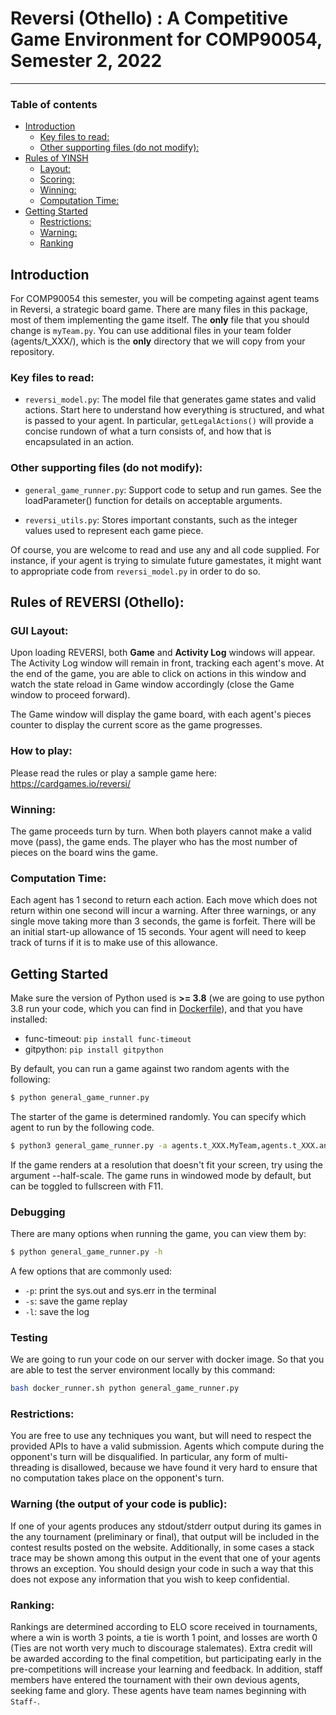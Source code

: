 # Reversi (Othello) : A Competitive Game Environment for COMP90054, Semester 2, 2022
---------------------------------------------------------------------------

### Table of contents

  * [Introduction](#introduction)
     * [Key files to read:](#key-files-to-read)
     * [Other supporting files (do not modify):](#other-supporting-files-do-not-modify)
  * [Rules of YINSH](#rules-of-yinsh)
     * [Layout:](#layout)
     * [Scoring:](#scoring)
     * [Winning:](#winning)
     * [Computation Time:](#computation-time)
  * [Getting Started](#getting-started)
     * [Restrictions:](#restrictions)
     * [Warning:](#warning)
     * [Ranking](#ranking)
  
## Introduction

For COMP90054 this semester, you will be competing against agent teams in Reversi, a strategic board game.
There are many files in this package, most of them implementing the game itself. The **only** file that you should change is `myTeam.py`. You can use additional files in your team folder (agents/t_XXX/), which is the **only** directory that we will copy from your repository. 

### Key files to read:

* `reversi_model.py`: The model file that generates game states and valid actions. Start here to understand how everything is structured, and what is passed to your agent. In particular, ```getLegalActions()``` will provide a concise rundown of what a turn consists of, and how that is encapsulated in an action.
<!-- * `agents/generic/example_bfs.py`: Example code that defines the skeleton of a basic planning agent. You aren't required to use any of the filled in code, but your agent submitted in `myTeam.py` will at least need to be initialised with __init__(self, _id), and implement SelectAction(self, actions, rootstate) to return a valid action when asked. -->

### Other supporting files (do not modify):

* `general_game_runner.py`: Support code to setup and run games. See the loadParameter() function for details on acceptable arguments.

* `reversi_utils.py`: Stores important constants, such as the integer values used to represent each game piece.

Of course, you are welcome to read and use any and all code supplied. For instance, if your agent is trying to simulate future gamestates, it might want to appropriate code from `reversi_model.py` in order to do so.


## Rules of REVERSI (Othello):

### GUI Layout: 

Upon loading REVERSI, both **Game** and **Activity Log** windows will appear. The Activity Log window will remain in front, tracking each agent's move. At the end of the game, you are able to click on actions in this window and watch the state reload in Game window accordingly (close the Game window to proceed forward).

The Game window will display the game board, with each agent's pieces counter to display the current score as the game progresses.

### How to play:

Please read the rules or play a sample game here: https://cardgames.io/reversi/

### Winning:

The game proceeds turn by turn. When both players cannot make a valid move (pass), the game ends. The player who has the most number of pieces on the board wins the game. 

### Computation Time:

Each agent has 1 second to return each action. Each move which does not return within one second will incur a warning. After three warnings, or any single move taking more than 3 seconds, the game is forfeit. 
There will be an initial start-up allowance of 15 seconds. Your agent will need to keep track of turns if it is to make use of this allowance. 


## Getting Started


Make sure the version of Python used is **>= 3.8** (we are going to use python 3.8 run your code, which you can find in [Dockerfile](docker\Dockerfile)), and that you have installed:
* func-timeout: ```pip install func-timeout```
* gitpython: ```pip install gitpython```


By default, you can run a game against two random agents with the following:

```bash
$ python general_game_runner.py
```

The starter of the game is determined randomly. You can specify which agent to run by the following code.
```bash
$ python3 general_game_runner.py -a agents.t_XXX.MyTeam,agents.t_XXX.anotherAgent
```

If the game renders at a resolution that doesn't fit your screen, try using the argument --half-scale. The game runs in windowed mode by default, but can be toggled to fullscreen with F11.

### Debugging

There are many options when running the game, you can view them by:
```bash
$ python general_game_runner.py -h
```
A few options that are commonly used: 
* `-p`: print the sys.out and sys.err in the terminal
* `-s`: save the game replay
* `-l`: save the log

### Testing
We are going to run your code on our server with docker image. So that you are able to test the server environment locally by this command:
```bash
bash docker_runner.sh python general_game_runner.py 
```

### Restrictions: 

You are free to use any techniques you want, but will need to respect the provided APIs to have a valid submission. Agents which compute during the opponent's turn will be disqualified. In particular, any form of multi-threading is disallowed, because we have found it very hard to ensure that no computation takes place on the opponent's turn.

### Warning (the output of your code is public): 

If one of your agents produces any stdout/stderr output during its games in the any tournament (preliminary or final), that output will be included in the contest results posted on the website. Additionally, in some cases a stack trace may be shown among this output in the event that one of your agents throws an exception. You should design your code in such a way that this does not expose any information that you wish to keep confidential.

### Ranking: 

Rankings are determined according to ELO score received in tournaments, where a win is worth 3 points, a tie is worth 1 point, and losses are worth 0 (Ties are not worth very much to discourage stalemates). Extra credit will be awarded according to the final competition, but participating early in the pre-competitions will increase your learning and feedback. In addition, staff members have entered the tournament with their own devious agents, seeking fame and glory. These agents have team names beginning with `Staff-`.
